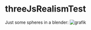 # threeJsRealismTest

Just some spheres in a blender:
![grafik](https://user-images.githubusercontent.com/62710937/190193419-b20f4589-2e39-48ee-a54d-cbc80169e040.png)